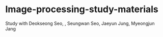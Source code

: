# Image-processing-study-materials
Study with Deokseong Seo, , Seungwan Seo, Jaeyun Jung, Myeongjun Jang
